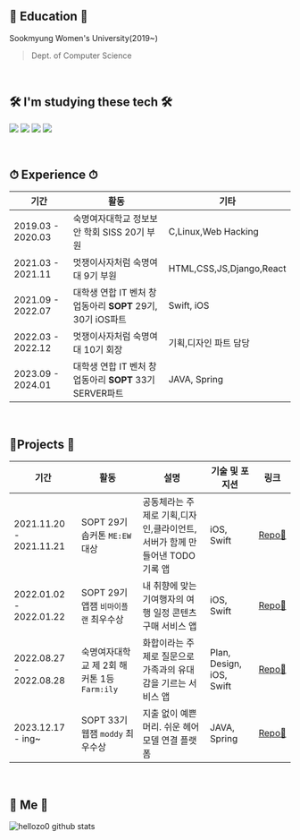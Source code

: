 
## 🏫 Education 🏫

Sookmyung Women's University(2019~)
> Dept. of Computer Science

<br>

##  🛠 I'm studying these tech 🛠
  <img src="https://img.shields.io/badge/Java-007396?style=flat-square&logo=Java&logoColor=white"/></a>
  <img src="https://img.shields.io/badge/Spring-6DB33F?style=flat-square&logo=Spring&logoColor=white"/></a>
  <img src="https://img.shields.io/badge/SpringBoot-6DB33F?style=flat-square&logo=SpringBoot&logoColor=white"/></a>
  <img src="https://img.shields.io/badge/MySQL-4479A1?style=flat-square&logo=MySQL&logoColor=white"/></a>

<br>

## ⏱ Experience ⏱
  |기간|활동|기타|
  |---|----|---|
  |2019.03 - 2020.03|숙명여자대학교 정보보안 학회 SISS 20기 부원|C,Linux,Web Hacking|
  |2021.03 - 2021.11|멋쟁이사자처럼 숙명여대 9기 부원|HTML,CSS,JS,Django,React|
  |2021.09 - 2022.07|대학생 연합 IT 벤처 창업동아리 **SOPT** 29기, 30기 iOS파트|Swift, iOS|
  |2022.03 - 2022.12|멋쟁이사자처럼 숙명여대 10기 회장|기획,디자인 파트 담당|
  |2023.09 - 2024.01|대학생 연합 IT 벤처 창업동아리 **SOPT** 33기 SERVER파트|JAVA, Spring|

<br>

## 📱Projects 📱
|기간|활동|설명|기술 및 포지션|링크|
|---|----|---|---|---|
|2021.11.20  - 2021.11.21|SOPT 29기 솝커톤 `ME:EW` 대상|공동체라는 주제로 기획,디자인,클라이언트,서버가 함께 만들어낸 TODO 기록 앱|iOS, Swift|[Repo🔗](https://github.com/ME-EW/MEEW-Client)|
|2022.01.02  - 2022.01.22|SOPT 29기 앱잼 `비마이플랜` 최우수상|내 취향에 맞는 기여행자의 여행 일정 콘텐츠 구매 서비스 앱|iOS, Swift|[Repo🔗](https://github.com/TeamBeMyPlan/BeMyPlan-iOS)|
|2022.08.27 - 2022.08.28|숙명여자대학교 제 2회 해커톤 1등 `Farm:ily`|화합이라는 주제로 질문으로 가족과의 유대감을 기르는 서비스 앱|Plan, Design, iOS, Swift|[Repo🔗](https://github.com/Sookmyung-Software-Hackathon/TEAM9-iOS)|
|2023.12.17 - ing~ |SOPT 33기 웹잼 `moddy` 최우수상|지출 없이 예쁜 머리. 쉬운 헤어모델 연결 플랫폼|JAVA, Spring|[Repo🔗](https://github.com/TEAM-MODDY/moddy-server)|

<br>
 
## 🍒 Me 🍒 

 ![hellozo0 github stats](https://github-readme-stats.vercel.app/api?username=hellozo0&show_icons=true)

